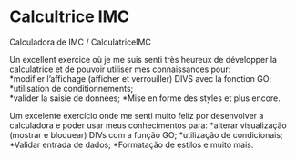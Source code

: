 # Calcultrice IMC
Calculadora de IMC / CalculatriceIMC

Un excellent exercice où je me suis senti très heureux de développer la calculatrice et de pouvoir utiliser mes connaissances pour:<br>
*modifier l’affichage (afficher et verrouiller) DIVS avec la fonction GO;<br>
*utilisation de conditionnements;<br>
*valider la saisie de données;
*Mise en forme des styles et plus encore.

Um excelente exercício onde me senti muito feliz por desenvolver a calculadora e poder usar meus conhecimentos para:
*alterar visualização (mostrar e bloquear) DIVs com a função GO;
*utilização de  condicionais;
*Validar entrada de dados;
*Formatação de estilos e muito mais.
